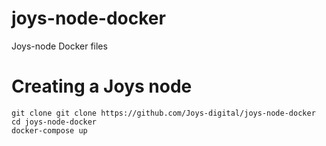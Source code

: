 # joys-node-docker
Joys-node Docker files 

# Creating a Joys node
    git clone git clone https://github.com/Joys-digital/joys-node-docker
    cd joys-node-docker
    docker-compose up
